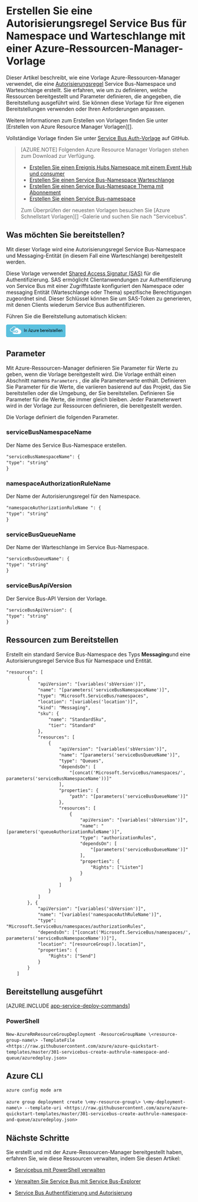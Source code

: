 <properties
    pageTitle="Eine mit einer Vorlage Ressourcenmanager Azure Service Bus Autorisierungsregel erstellen | Microsoft Azure"
    description="Erstellen Sie eine Autorisierungsregel Service Bus für Namespace und Warteschlange Azure-Ressourcen-Manager-Vorlage"
    services="service-bus"
    documentationCenter=".net"
    authors="sethmanheim"
    manager="timlt"
    editor=""/>

<tags
    ms.service="service-bus"
    ms.devlang="tbd"
    ms.topic="article"
    ms.tgt_pltfrm="dotnet"
    ms.workload="na"
    ms.date="10/14/2016"
    ms.author="sethm;shvija"/>

# <a name="create-a-service-bus-authorization-rule-for-namespace-and-queue-using-an-azure-resource-manager-template"></a>Erstellen Sie eine Autorisierungsregel Service Bus für Namespace und Warteschlange mit einer Azure-Ressourcen-Manager-Vorlage

Dieser Artikel beschreibt, wie eine Vorlage Azure-Ressourcen-Manager verwendet, die eine [Autorisierungsregel](service-bus-authentication-and-authorization.md#shared-access-signature-authentication) Service Bus-Namespace und Warteschlange erstellt. Sie erfahren, wie um zu definieren, welche Ressourcen bereitgestellt und Parameter definieren, die angegeben, die Bereitstellung ausgeführt wird. Sie können diese Vorlage für Ihre eigenen Bereitstellungen verwenden oder Ihren Anforderungen anpassen.

Weitere Informationen zum Erstellen von Vorlagen finden Sie unter [Erstellen von Azure Resource Manager Vorlagen][].

Vollständige Vorlage finden Sie unter [Service Bus Auth-Vorlage][] auf GitHub.

>[AZURE.NOTE] Folgenden Azure Resource Manager Vorlagen stehen zum Download zur Verfügung.
>
>-    [Erstellen Sie einen Ereignis Hubs Namespace mit einem Event Hub und consumer](../event-hubs/event-hubs-resource-manager-namespace-event-hub.md)
>-    [Erstellen Sie einen Service Bus-Namespace Warteschlange](service-bus-resource-manager-namespace-queue.md)
>-    [Erstellen Sie einen Service Bus-Namespace Thema mit Abonnement](service-bus-resource-manager-namespace-topic.md)
>-    [Erstellen Sie einen Service Bus-namespace](service-bus-resource-manager-namespace.md)
>
>Zum Überprüfen der neuesten Vorlagen besuchen Sie [Azure Schnellstart Vorlagen][] -Galerie und suchen Sie nach "Servicebus".

## <a name="what-will-you-deploy"></a>Was möchten Sie bereitstellen?

Mit dieser Vorlage wird eine Autorisierungsregel Service Bus-Namespace und Messaging-Entität (in diesem Fall eine Warteschlange) bereitgestellt werden.

Diese Vorlage verwendet [Shared Access Signatur (SAS)](service-bus-sas-overview.md) für die Authentifizierung. SAS ermöglicht Clientanwendungen zur Authentifizierung von Service Bus mit einer Zugriffstaste konfiguriert den Namespace oder messaging Entität (Warteschlange oder Thema) spezifische Berechtigungen zugeordnet sind. Dieser Schlüssel können Sie um SAS-Token zu generieren, mit denen Clients wiederum Service Bus authentifizieren.

Führen Sie die Bereitstellung automatisch klicken:

[![In Azure bereitstellen](./media/service-bus-resource-manager-namespace-auth-rule/deploybutton.png)](https://portal.azure.com/#create/Microsoft.Template/uri/https%3A%2F%2Fraw.githubusercontent.com%2FAzure%2Fazure-quickstart-templates%2Fmaster%2F301-servicebus-create-authrule-namespace-and-queue%2Fazuredeploy.json)

## <a name="parameters"></a>Parameter

Mit Azure-Ressourcen-Manager definieren Sie Parameter für Werte zu geben, wenn die Vorlage bereitgestellt wird. Die Vorlage enthält einen Abschnitt namens `Parameters` , die alle Parameterwerte enthält. Definieren Sie Parameter für die Werte, die variieren basierend auf das Projekt, das Sie bereitstellen oder die Umgebung, der Sie bereitstellen. Definieren Sie Parameter für die Werte, die immer gleich bleiben. Jeder Parameterwert wird in der Vorlage zur Ressourcen definieren, die bereitgestellt werden.

Die Vorlage definiert die folgenden Parameter.

### <a name="servicebusnamespacename"></a>serviceBusNamespaceName

Der Name des Service Bus-Namespace erstellen.

```
"serviceBusNamespaceName": {
"type": "string"
}
```

### <a name="namespaceauthorizationrulename"></a>namespaceAuthorizationRuleName 

Der Name der Autorisierungsregel für den Namespace.

```
"namespaceAuthorizationRuleName ": {
"type": "string"
}
```

### <a name="servicebusqueuename"></a>serviceBusQueueName

Der Name der Warteschlange im Service Bus-Namespace.

```
"serviceBusQueueName": {
"type": "string"
}
```

### <a name="servicebusapiversion"></a>serviceBusApiVersion

Der Service Bus-API Version der Vorlage.

```
"serviceBusApiVersion": {
"type": "string"
}
```

## <a name="resources-to-deploy"></a>Ressourcen zum Bereitstellen

Erstellt ein standard Service Bus-Namespace des Typs **Messaging**und eine Autorisierungsregel Service Bus für Namespace und Entität.

```
"resources": [
        {
            "apiVersion": "[variables('sbVersion')]",
            "name": "[parameters('serviceBusNamespaceName')]",
            "type": "Microsoft.ServiceBus/namespaces",
            "location": "[variables('location')]",
            "kind": "Messaging",
            "sku": {
                "name": "StandardSku",
                "tier": "Standard"
            },
            "resources": [
                {
                    "apiVersion": "[variables('sbVersion')]",
                    "name": "[parameters('serviceBusQueueName')]",
                    "type": "Queues",
                    "dependsOn": [
                        "[concat('Microsoft.ServiceBus/namespaces/', parameters('serviceBusNamespaceName'))]"
                    ],
                    "properties": {
                        "path": "[parameters('serviceBusQueueName')]"
                    },
                    "resources": [
                        {
                            "apiVersion": "[variables('sbVersion')]",
                            "name": "[parameters('queueAuthorizationRuleName')]",
                            "type": "authorizationRules",
                            "dependsOn": [
                                "[parameters('serviceBusQueueName')]"
                            ],
                            "properties": {
                                "Rights": ["Listen"]
                            }
                        }
                    ]
                }
            ]
        }, {
            "apiVersion": "[variables('sbVersion')]",
            "name": "[variables('namespaceAuthRuleName')]",
            "type": "Microsoft.ServiceBus/namespaces/authorizationRules",
            "dependsOn": ["[concat('Microsoft.ServiceBus/namespaces/', parameters('serviceBusNamespaceName'))]"],
            "location": "[resourceGroup().location]",
            "properties": {
                "Rights": ["Send"]
            }
        }
    ]
```

## <a name="commands-to-run-deployment"></a>Bereitstellung ausgeführt

[AZURE.INCLUDE [app-service-deploy-commands](../../includes/app-service-deploy-commands.md)]

### <a name="powershell"></a>PowerShell

```
New-AzureRmResourceGroupDeployment -ResourceGroupName \<resource-group-name\> -TemplateFile <https://raw.githubusercontent.com/azure/azure-quickstart-templates/master/301-servicebus-create-authrule-namespace-and-queue/azuredeploy.json>
```

## <a name="azure-cli"></a>Azure CLI

```
azure config mode arm

azure group deployment create \<my-resource-group\> \<my-deployment-name\> --template-uri <https://raw.githubusercontent.com/azure/azure-quickstart-templates/master/301-servicebus-create-authrule-namespace-and-queue/azuredeploy.json>
```

## <a name="next-steps"></a>Nächste Schritte

Sie erstellt und mit der Azure-Ressourcen-Manager bereitgestellt haben, erfahren Sie, wie diese Ressourcen verwalten, indem Sie diesen Artikel:

- [Servicebus mit PowerShell verwalten](service-bus-powershell-how-to-provision.md)
- [Verwalten Sie Service Bus mit Service Bus-Explorer](https://code.msdn.microsoft.com/Service-Bus-Explorer-f2abca5a)
- [Service Bus Authentifizierung und Autorisierung](service-bus-authentication-and-authorization.md)

  [Azure-Ressourcen-Manager Vorlagen erstellen]: ../resource-group-authoring-templates.md
  [Azure Schnellstart-Vorlagen]: https://azure.microsoft.com/documentation/templates/?term=service+bus
  [Using Azure PowerShell with Azure Resource Manager]: ../powershell-azure-resource-manager.md
  [Using the Azure CLI for Mac, Linux, and Windows with Azure Resource Management]: ../xplat-cli-azure-resource-manager.md
  [Service Bus Auth-Vorlage]: https://github.com/Azure/azure-quickstart-templates/blob/master/301-servicebus-create-authrule-namespace-and-queue/
